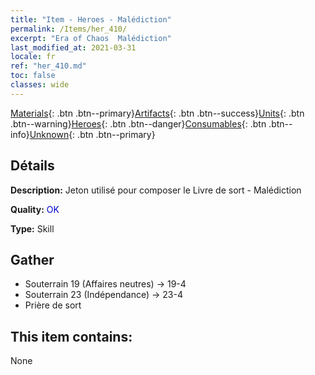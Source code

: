 ```yaml
---
title: "Item - Heroes - Malédiction"
permalink: /Items/her_410/
excerpt: "Era of Chaos  Malédiction"
last_modified_at: 2021-03-31
locale: fr
ref: "her_410.md"
toc: false
classes: wide
---
```

 [Materials](/fr/Items/){: .btn .btn--primary}[Artifacts](/fr/Items/Artifacts/){: .btn .btn--success}[Units](/fr/Items/Units/){: .btn .btn--warning}[Heroes](/fr/Items/Heroes/){: .btn .btn--danger}[Consumables](/fr/Items/Consumables/){: .btn .btn--info}[Unknown](/fr/Items/Unknown/){: .btn .btn--primary}

## Détails
 **Description:** Jeton utilisé pour composer le Livre de sort - Malédiction

 **Quality:** <span style="color: #0000CD">OK</span>

 **Type:** Skill

## Gather

*    Souterrain 19 (Affaires neutres) -> 19-4 
*    Souterrain 23 (Indépendance) -> 23-4 
*    Prière de sort 

## This item contains:

  None

